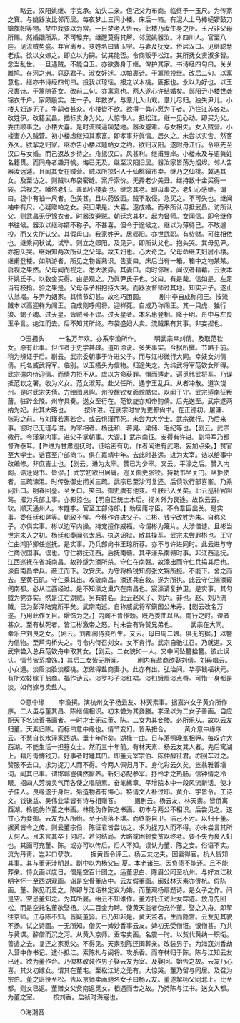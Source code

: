<!-- { "loadSidebar": true } -->
　　略云。汉阳姚继、字克承。幼失二亲。但记父为布商。临终予一玉尺。为传家之寳。与姚器汝比邻而居。每夜梦上三间小楼。床后一箱。有泥人土马棒槌锣鼓刀鎗旗帜等物。梦中戏要以为常。一日梦老人吿云。此楼乃汝生身之所。玉尺非父母所赐。然婚姻所系。不可轻弃。继醒莫得其解。邻居姚器汝。本四川人。官至八座。见流贼势盛。弃官离乡。变姓名曰曹玉宇。与妻及抚女。侨居汉口。见继聪慧老成。欲以女嫁之。即立以为嗣。试其能否。令商贩于松江。其所抚女贤淑多智。念当乱世。一旦遇贼。不能自卫。亦欲委身于继。俾护其家。书诗经四句曰。关关雎鸠。在河之洲。窕窈君子。淑女好逑。以帕裹诗。于篱隙投继。改后二句。以寓意也。继亦书诗经四句曰。投我以琼瑶。报之以木桃。匪报也。永以为好也。以玉尺裹诗。于篱隙答女。改前二句。亦寓意也。两人遂心许结婚矣。郧阳尹小楼世袭锦衣千户。家颇殷实。生一子。年数岁。与羣儿入山戏。羣儿尽归。独失尹儿。小楼夫妇遂无子。争嗣者甚众。小楼皆不欲。欲得一眞心愿为子者。乃往江苏各处。改姓伊。改籍武昌。插标卖身为父。大惊市人。抵松江。继一见心动。即买为父。委曲顺事之。小楼大喜。是时流贼遍躏楚地。器汝避难。与女相失。女入贼营。小楼妻亦入贼营。初小楼虑继知其家富。即孝事非眞情。居久之。未尝以实吿。然客外久。欲挈之归家。继亦吿小楼以题帕女之约。欲归汉阳。遂附舟江行。令继先至汉口与女婚。而己返故乡待之。舟抵汉口。风甚利。继甫登岸。小楼未及与语眞姓名籍贯。而同舟者趣开帆。悔已无及。继至汉阳旧居。器汝家皆荡为烟烬。邻人吿器汝远遁。且闻其女在贼营。贼以所掠妇人于仙桃鎭市卖。继乃之仙桃。冀遇其女。及至访之。则贼以布袋密缝。案斤索价。无择老少美丑。继持数十金买得一袋。启视之。皤然老妇。盖即小楼妻也。继念其老。即母事之。老妇心感继。谓曰。袋中有袖一尺者。色美甚。且以药毁面。贼不敢侵。急买之。不可失也。继闻袖中有尺。心疑赠帕之女。买归果是。大喜。遂成婚。而奉所认母抵武昌。访所认父。则武昌无伊锦衣者。时器汝避贼。朝廷念其材。起为督师。女闻信。即令继作书往候。器汝以继称婿不称子。不甚喜。但令于途候之。继以为薄待己。不敢遽投。而又失所认父。其假母曰。我家姓尹。居郧阳。亦世武职。有赀财。可往相依也。继乘间秋试。试毕。则立之郧阳。及见尹。即所认父也。抱头哭。其母见尹。亦抱头哭。继始知两次所认之父母。故夫妇也。心大奇之。父母命继夫妇居小楼。继甫登楼。如熟游者。所见之物皆熟识。吿妻曰。床后当有一箱。箱中之物某某。启视之果然。父母闻而视之。悉大骇异。其妻曰。向时邻居。闻议者藉藉。云汝本非姚氏子。以数金买得。由是观之。乃眞尹氏子也。父曰。有是哉。信如是。左足当有枝指。验之果是。父母与子相抱持大哭。而器汝督师过其地。知实尹子。遂止认翁壻。与尹为姻家。其情节幻甚。故名巧团圆。 
　　剧中李自成称闯王。按流贼本以高迎祥为闯王。自成则呼闯将。迎祥死。自成乃称闯王。其一只虎、独行狼、蝎子魂、过天星。皆贼号不谬。过天星者。本名惠登相。降于明。舟中与左良玉争言。绝江而去。后不知其所终。布袋盛妇人卖。流贼果有其事。非妄揑也。 


　　○玉搔头 
　　一名万年欢。亦系李渔所作。 
　　明武宗幸刘倩。及取范钦女。原有此事。但作者于史学甚疎。道听涂说。多失事实。今据所撰。节略于前。稍为辨证于后。剧云。武宗委朝事于许进父子。而与江彬微行大同。幸妓女刘倩倩。托名威武将军。临别。以玉搔头为信物。归途失之。为纬武将军范钦女所得。武宗遣内侍迎倩。而倩力拒不从。虞以方命获罪。惧而遁走。遍觅纬武将军。乃误抵范钦之署。收为义女。范女淑芳。赴父任所。遇宁王乱兵。从者冲散。道次饶州。是时武宗失倩。方绘图悬购。州役覩钦女面貌酷似。以闻于守。武宗适南征叛藩。驻跸金陵。州守具奏。送女至行在。范钦旋亦知帝购倩。后先送至。武宗遂两纳为妃。此其大略也。 
　　按许进。在武宗时曾为吏都尙书。在正德初。屠滽、张彩之前。与刘瑾若离若合。或云惧瑾而死。未尝为大学士。武宗微行。乃后来事。彼时已无瑾与进。为宰相者。杨廷和、蒋晃、梁储、毛纪等也。【剧云。武宗微行。令瑾掌内事。进父子掌朝事。大谬。】武宗南征。安得有许进。副将军乃都督许泰耳。【许进为甘肃巡抚时。征哈密有功。作者闻进有武略。妄加点染。】赞官至大学士。诰官至户部尙书。俱在嘉靖中年。去此时甚远。进为太宰。诰以给事中改编修。非庶吉士也。【剧云。进为太宰。赞已为少宰。又云。平濠之后。赞入内阁。诰迁尙书。皆谬。】武宗初欲出居庸。巡关御史张钦。持勅书坐关门。坚拒使者。三疏谏沮。时传张御史闭关三疏。武宗已至沙河复还。后侦钦行部喜峯。乃乘问出口。明春回銮。至关口。笑曰。御史虞有他变。今朕已入关矣。此云巡补官阻驾。擢为兵部主事。亦影掠也。【明自正统土木后。视关外为畏途。故钦云云。钦。顺天通州人。本姓李。官至工部侍郎。】勅居庸守臣。不令羣臣出关。是实事。委任廷和晃等。朝政不悞。今移作许进父子。江彬、钱宁改姓为朱。自称义子。亦俱实事。彬以边军内操。持宠擅作威福。今谓彬为篾片。太涉谐谑。且彬当世宗未入之初。杨廷和奏闻张太后。执送诏狱。散其操军。武宗未尝罪彬也。王守仁由鸿胪卿任巡抚。是实事。乃兵部尙书王琼所荐。亦不与许进同时。此云进与守仁商议国事。误也。守仁初抚江西。后抚南赣。其平濠系南赣时事。非江西巡抚。江西巡抚在省城南昌。故孙燧为濠所杀。守仁在南赣。故濠出而守仁兵捣其后也。濠自南昌举兵。蔽江而下。攻安庆。为守将杨锐知府张文锦所扼。不能下。舍之而去。至黄石矶。守仁乘其出。攻破南昌。濠还兵自救。遂为所执。此云守仁揣濠窥伺南都。必从江西经过。是不知濠之巢穴在南昌也。宸濠请复护卫。是实事。其勾贼为党亦实。然是江右湖贼。另有姓名。此云赵风子、刘六。非也。赵、刘乃流贼。已为彭泽陆完所平矣。武宗南巡。自称威武将军鎭国公朱寿。【剧云改名万遂。乃用此作关目。增饰为之。】内阁不肯作勅。旣乃委曲以从。南行之时。谏者甚众。至有杖死者。皆江彬激帝之怒。时未尝有许赞兄弟也。 
　　武宗在大同。幸乐户刘良之女。【剧云。刘都阃侍妾所生。又云。母曰周二娘。俱无的据。】以簪为信物。至芦沟桥失之。寻令内侍召刘女。女不肯行。武宗自驰往召。乃就道。又武宗尝入总兵范钦舟中取其女。【剧云。二女貌如一人。又中间坠簪拾簪。彼此误认。情节皆系增饰。】其后二女皆无所闻。 
　　剧内有盐商欲娶刘倩。刘母唱云。小女道。淡眉淡脸淡樱桃。怎做得盐商妻小。此亦有出。弘治间。华亭钱福状元。有所欢妓嫁于盐商。福作诗云。淡罗衫子淡红裙。淡扫蛾眉淡点唇。可惜一身都是淡。如何嫁与卖盐人。 


　　○意中缘 
　　李渔撰。演杭州女子杨云友、林天素事。据嘉兴女子黄介所作序。二人虽与董其昌、陈继儒相识。初未尝为其妾媵。李渔以为二女子善画。自应配天下名流善书画者。一时才士无过董、陈。二女为其妾媵。必所乐从。故以云友归董。天素归陈。而标曰意中缘也。情节变幻。皆系扭合。 
　　黄介意中缘序云。不慧自长水浮家西湖。垂十年所矣。湖椽一曲。日与落照晚峯相狎。每叹许大西湖。不能生活一担簦女士。然而三十年前。有林天素、杨云友其人者。先后寓湖上。藉丹靑博钱刀。好事者时踵其门。即董元宰宗伯、陈仲醇征君。亦回车过之。赞服不去口。求为捉刀人而不得。今两人佩归月下。身化彩云久矣。笠翁雅善塡词。闻其已事。谓邯郸岂偶然厮养。新妇必配参军。抒怜才之热肠。信钟情之冷眼。招四人芳魂灵气而各使之唱随焉。奋笔絺章。平增院本中一段风流新话。使才子佳人。良缘遂于身后。殆造物者有悔心。特倩文人补过耶。黄介、字皆令。工诗文。钱谦益、吴伟业辈皆有诗与相赠答。 
　　据剧云。杨云友、林天素。皆侨寓西湖。杨能伪作董之书画。林能伪作陈之书画。初本与两公不相识。后尝见之。遂甘心为妾御。云友为人所绐。至于流落不堪。而终能自卫。洁己不污。以归于董。据黄皆令之传。则云董宗伯、陈征君皆尝访之。求为捉刀人而不得。亦未尝言其所天何人。且未言其卒于何时。若何结局。大略或困顿食贫以终老。要不失为良人妇也。其画可充董、陈。或亦可以传后。后人不知。误认为董、陈之妾。俗语不实。流为丹靑。岂非口孽欤。 
　　据黄皆令评云。杨云友之夫。因妻得官。杭人皆知其事。其与董无涉明甚。剧中以为杨父曰 夏。本老诸生。因负债不能还。且不能葬亲。恃女画以度日。僧是空百计图之。适董思白、陈眉公同至杭州。与好友江秋明字怀一至西湖观画。诣是空骨董店中。云友假董画。闽妓林天素亦侨杭。假陈画。董、陈见而爱之。陈即与江诣林定议为婚。而董观杨扇题诗。是女子之作。问是空。空恐董知之。为其所娶。绐云不知谁作。董方托江访此女踪迹。放舟先回松。而是空托名董欲娶杨。以二百金为聘。使黄天监者伪充作董。娶之入舟。即挈往京师。江与陈不知。皆疑董娶。已乃知非是。黄天监者。生而隐宫。云友见其貌不扬。试之诗画。一无所知。僧买一婢妙香事云友。婢初无受僧诳。恨僧甚。乃共与黄谋。醉僧而沉之河。从黄入京师。垂帘卖画。名震一时。以赀代黄纳一职衔。善遣之去。复还之家觅父。不得见。天素别陈还闽葬亲。改装男子。为海寇刘香劫入营中作书记。遣仆抵江。索陈札与闽将。攻杀香。而夺林归于陈。陈与江知云友已还。欲为董作合。乃俾林改装作男子娶云友为室。及娶回。始吿之故。云友乃心喜。其父初嫁女。谓其在董宅。至松江访之无有。大惊哭。董乃留与同居。及召为宗伯。董之班役至松。吿以京师卖画驰名女子曰杨云友。董遂挈杨父同北上。比至都。则女已返。董赠女父赀南返觅女。相遇而吿之故。乃持陈与江书。送女入都。为董之室。 
　　按刘香。启祯时海寇也。 


　　○海潮音 
